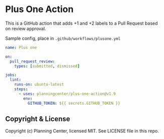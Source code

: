 # Plus One Action

This is a GitHub action that adds +1 and +2 labels to a Pull Request based on review
approval.


Sample config, place in `.github/workflows/plusone.yml`
```yaml
name: Plus one

on:
  pull_request_review:
    types: [submitted, dismissed]

jobs:
  lint:
    runs-on: ubuntu-latest
    steps:
      - uses: planningcenter/plus-one-action@v1.9
        env:
          GITHUB_TOKEN: ${{ secrets.GITHUB_TOKEN }}
```

## Copyright & License

Copyright (c) Planning Center, licensed MIT. See LICENSE file in this repo.
